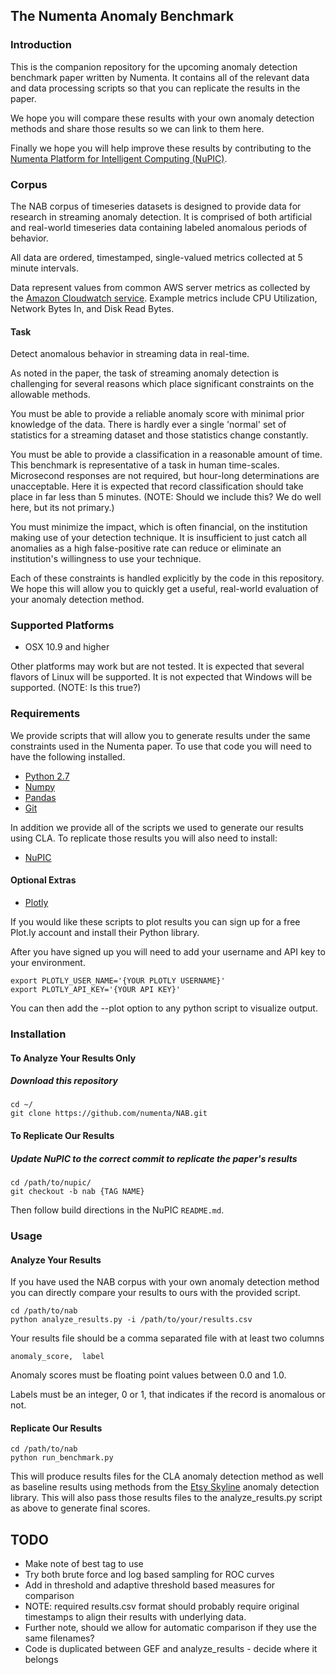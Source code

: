 The Numenta Anomaly Benchmark
-----------------------------

### Introduction

This is the companion repository for the upcoming anomaly detection benchmark
paper written by Numenta. It contains all of the relevant data and data
processing scripts so that you can replicate the results in the paper.

We hope you will compare these results with your own anomaly detection methods
and share those results so we can link to them here.

Finally we hope you will help improve these results by contributing to the
[Numenta Platform for Intelligent Computing (NuPIC)](https://github.com/numenta/nupic).

### Corpus

The NAB corpus of timeseries datasets is designed to provide data for research
in streaming anomaly detection. It is comprised of both artificial and
real-world timeseries data containing labeled anomalous periods of behavior.

All data are ordered, timestamped, single-valued metrics collected at 5 minute
intervals.

Data represent values from common AWS server metrics as collected by
the [Amazon Cloudwatch service](https://aws.amazon.com/documentation/cloudwatch/). Example metrics include CPU Utilization, Network
Bytes In, and Disk Read Bytes.

#### Task

Detect anomalous behavior in streaming data in real-time.

As noted in the paper, the task of streaming anomaly detection is challenging
for several reasons which place significant constraints on the allowable
methods.

You must be able to provide a reliable anomaly score with minimal prior
knowledge of the data. There is hardly ever a single 'normal' set of statistics
for a streaming dataset and those statistics change constantly.

You must be able to provide a classification in a reasonable amount of time.
This benchmark is representative of a task in human time-scales. Microsecond
responses are not required, but hour-long determinations are unacceptable. Here
it is expected that record classification should take place in far less than 5
minutes. (NOTE: Should we include this? We do well here, but its not primary.)

You must minimize the impact, which is often financial, on the institution
making use of your detection technique. It is insufficient to just catch all
anomalies as a high false-positive rate can reduce or eliminate an institution's
willingness to use your technique.

Each of these constraints is handled explicitly by the code in this repository.
We hope this will allow you to quickly get a useful, real-world evaluation of
your anomaly detection method.

### Supported Platforms

- OSX 10.9 and higher

Other platforms may work but are not tested. It is expected that several flavors
of Linux will be supported. It is not expected that Windows will be supported.
(NOTE: Is this true?)

### Requirements

We provide scripts that will allow you to generate results under the same
constraints used in the Numenta paper. To use that code you will need to have
the following installed.

- [Python 2.7](https://www.python.org/download/)
- [Numpy](http://www.numpy.org/)
- [Pandas](http://pandas.pydata.org/)
- [Git](http://git-scm.com/book/en/Getting-Started-Installing-Git)

In addition we provide all of the scripts we used to generate our results using
CLA. To replicate those results you will also need to install:

- [NuPIC](http://www.github.com/numenta/nupic)

#### Optional Extras

- [Plotly](https://plot.ly/)

If you would like these scripts to plot results you can sign up for a free
Plot.ly account and install their Python library.

After you have signed up you will need to add your username and API key to your
environment.

    export PLOTLY_USER_NAME='{YOUR PLOTLY USERNAME}'
    export PLOTLY_API_KEY='{YOUR API KEY}'

You can then add the --plot option to any python script to visualize output.

### Installation

#### To Analyze Your Results Only

##### Download this repository

    cd ~/
    git clone https://github.com/numenta/NAB.git

#### To Replicate Our Results

##### Update NuPIC to the correct commit to replicate the paper's results

    cd /path/to/nupic/
    git checkout -b nab {TAG NAME}

Then follow build directions in the NuPIC `README.md`.

### Usage

#### Analyze Your Results

If you have used the NAB corpus with your own anomaly detection method you can
directly compare your results to ours with the provided script.

    cd /path/to/nab
    python analyze_results.py -i /path/to/your/results.csv

Your results file should be a comma separated file with at least two
columns

    anomaly_score,  label

Anomaly scores must be floating point values between 0.0 and 1.0.

Labels must be an integer, 0 or 1, that indicates if the record is anomalous
or not.

#### Replicate Our Results

    cd /path/to/nab
    python run_benchmark.py

This will produce results files for the CLA anomaly detection method as well as
baseline results using methods from the [Etsy
Skyline](https://github.com/etsy/skyline) anomaly detection library. This will
also pass those results files to the analyze_results.py script as above to
generate final scores.

## TODO

- Make note of best tag to use
- Try both brute force and log based sampling for ROC curves
- Add in threshold and adaptive threshold based measures for comparison
- NOTE: required results.csv format should probably require original timestamps to align their results with underlying data.
- Further note, should we allow for automatic comparison if they use the same filenames?
- Code is duplicated between GEF and analyze_results - decide where it belongs
